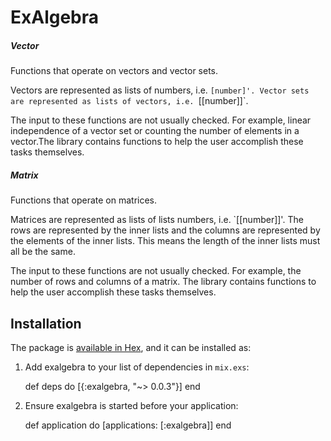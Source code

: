 # ExAlgebra

##### Vector

Functions that operate on vectors and vector sets. 

Vectors are represented as lists of numbers, i.e. `[number]'. Vector sets are represented as lists of vectors, i.e. `[[number]]`. 

The input to these functions are not usually checked. For example, linear independence of a vector set or counting the number of elements in a vector.The library contains functions to help the user accomplish these tasks themselves.

##### Matrix
Functions that operate on matrices. 

Matrices are represented as lists of lists numbers, i.e. `[[number]]'. The rows are represented by the inner lists and the columns are represented by the elements of the inner lists. This means the length of the inner lists must all be the same.

The input to these functions are not usually checked. For example, the number of rows and columns of a matrix. The library contains functions to help the user accomplish these tasks themselves.

## Installation

The package is [available in Hex](https://hex.pm/packages/exalgebra), and it can be installed as:

  1. Add exalgebra to your list of dependencies in `mix.exs`:

        def deps do
          [{:exalgebra, "~> 0.0.3"}]
        end

  2. Ensure exalgebra is started before your application:

        def application do
          [applications: [:exalgebra]]
        end

